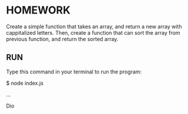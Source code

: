 # HOMEWORK

Create a simple function that takes an array, and return a new array with cappitalized letters. Then, create a function that can sort the array from previous function, and return the sorted array.

## RUN

Type this command in your terminal to run the program:

$ node index.js

...

Dio